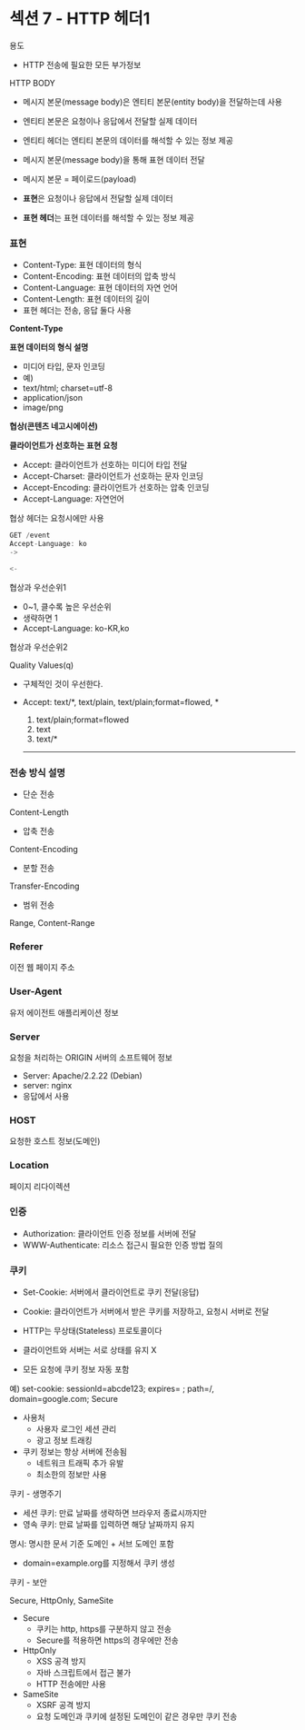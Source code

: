 # 섹션 7 - HTTP 헤더1

용도

- HTTP 전송에 필요한 모든 부가정보

HTTP BODY

- 메시지 본문(message body)은 엔티티 본문(entity body)을 전달하는데 사용
- 엔티티 본문은 요청이나 응답에서 전달할 실제 데이터
- 엔티티 헤더는 엔티티 본문의 데이터를 해석할 수 있는 정보 제공

- 메시지 본문(message body)을 통해 표현 데이터 전달
- 메시지 본문 = 페이로드(payload)
- **표현**은 요청이나 응답에서 전달할 실제 데이터
- **표현 헤더**는 표현 데이터를 해석할 수 있는 정보 제공

### 표현

- Content-Type: 표현 데이터의 형식
- Content-Encoding: 표현 데이터의 압축 방식
- Content-Language: 표현 데이터의 자연 언어
- Content-Length: 표현 데이터의 길이
- 표현 헤더는 전송, 응답 둘다 사용

**Content-Type**

**표현 데이터의 형식 설명**

- 미디어 타입, 문자 인코딩
- 예)
- text/html; charset=utf-8
- application/json
- image/png

**협상(콘텐츠 네고시에이션)**

**클라이언트가 선호하는 표현 요청**

- Accept: 클라이언트가 선호하는 미디어 타입 전달
- Accept-Charset: 클라이언트가 선호하는 문자 인코딩
- Accept-Encoding: 클라이언트가 선호하는 압축 인코딩
- Accept-Language: 자연언어

협상 헤더는 요청시에만 사용

```java
GET /event
Accept-Language: ko
-> 

<-

```

협상과 우선순위1

- 0~1, 클수록 높은 우선순위
- 생략하면 1
- Accept-Language: ko-KR,ko

협상과 우선순위2

Quality Values(q)

- 구체적인 것이 우선한다.
- Accept: text/*, text/plain, text/plain;format=flowed, *
    1. text/plain;format=flowed
    2. text
    3. text/*
    
    ---
    

### 전송 방식 설명

- 단순 전송

Content-Length

- 압축 전송

Content-Encoding

- 분할 전송

Transfer-Encoding

- 범위 전송

Range, Content-Range

### Referer

이전 웹 페이지 주소

### User-Agent

유저 에이전트 애플리케이션 정보

### **Server**

요청을 처리하는 ORIGIN 서버의 소프트웨어 정보

- Server: Apache/2.2.22 (Debian)
- server: nginx
- 응답에서 사용

### HOST

요청한 호스트 정보(도메인)

### Location

페이지 리다이렉션

### 인증

- Authorization: 클라이언트 인증 정보를 서버에 전달
- WWW-Authenticate: 리소스 접근시 필요한 인증 방법 질의

### 쿠키

- Set-Cookie: 서버에서 클라이언트로 쿠키 전달(응답)
- Cookie: 클라이언트가 서버에서 받은 쿠키를 저장하고, 요청시 서버로 전달

- HTTP는 무상태(Stateless) 프로토콜이다
- 클라이언트와 서버는 서로 상태를 유지 X
- 모든 요청에 쿠키 정보 자동 포함

예) set-cookie: sessionId=abcde123; expires= ; path=/, domain=google.com; Secure

- 사용처
    - 사용자 로그인 세션 관리
    - 광고 정보 트래킹
- 쿠키 정보는 항상 서버에 전송됨
    - 네트워크 트래픽 추가 유발
    - 최소한의 정보만 사용
    

쿠키 - 생명주기

- 세션 쿠키: 만료 날짜를 생략하면 브라우저 종료시까지만
- 영속 쿠키: 만료 날짜를 입력하면 해당 날짜까지 유지

명시: 명시한 문서 기준 도메인 + 서브 도메인 포함

- domain=example.org를 지정해서 쿠키 생성

쿠키 - 보안

Secure, HttpOnly, SameSite

- Secure
    - 쿠키는 http, https를 구분하지 않고 전송
    - Secure를 적용하면 https의 경우에만 전송
- HttpOnly
    - XSS 공격 방지
    - 자바 스크립트에서 접근 불가
    - HTTP 전송에만 사용
- SameSite
    - XSRF 공격 방지
    - 요청 도메인과 쿠키에 설정된 도메인이 같은 경우만 쿠키 전송